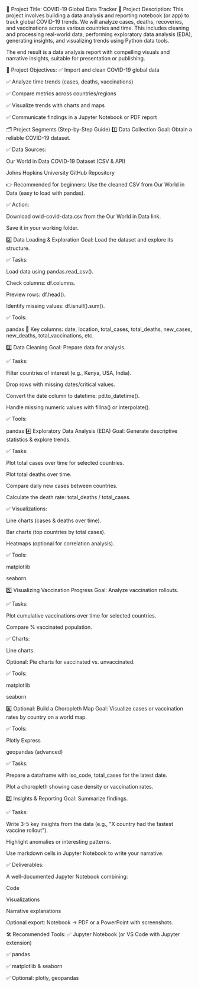 📝 Project Title: COVID-19 Global Data Tracker
📌 Project Description:
This project involves building a data analysis and reporting notebook (or app) to track global COVID-19 trends. We will analyze cases, deaths, recoveries, and vaccinations across various countries and time. This includes cleaning and processing real-world data, performing exploratory data analysis (EDA), generating insights, and visualizing trends using Python data tools.

The end result is a data analysis report with compelling visuals and narrative insights, suitable for presentation or publishing.

🚩 Project Objectives:
✅ Import and clean COVID-19 global data

✅ Analyze time trends (cases, deaths, vaccinations)

✅ Compare metrics across countries/regions

✅ Visualize trends with charts and maps

✅ Communicate findings in a Jupyter Notebook or PDF report

🗂️ Project Segments (Step-by-Step Guide)
1️⃣ Data Collection
Goal: Obtain a reliable COVID-19 dataset.

✅ Data Sources:

Our World in Data COVID-19 Dataset (CSV & API)

Johns Hopkins University GitHub Repository

👉 Recommended for beginners: Use the cleaned CSV from Our World in Data (easy to load with pandas).

✅ Action:

Download owid-covid-data.csv from the Our World in Data link.

Save it in your working folder.

2️⃣ Data Loading & Exploration
Goal: Load the dataset and explore its structure.

✅ Tasks:

Load data using pandas.read_csv().

Check columns: df.columns.

Preview rows: df.head().

Identify missing values: df.isnull().sum().

✅ Tools:

pandas
📌 Key columns: date, location, total_cases, total_deaths, new_cases, new_deaths, total_vaccinations, etc.

3️⃣ Data Cleaning
Goal: Prepare data for analysis.

✅ Tasks:

Filter countries of interest (e.g., Kenya, USA, India).

Drop rows with missing dates/critical values.

Convert the date column to datetime: pd.to_datetime().

Handle missing numeric values with fillna() or interpolate().

✅ Tools:

pandas
4️⃣ Exploratory Data Analysis (EDA)
Goal: Generate descriptive statistics & explore trends.

✅ Tasks:

Plot total cases over time for selected countries.

Plot total deaths over time.

Compare daily new cases between countries.

Calculate the death rate: total_deaths / total_cases.

✅ Visualizations:

Line charts (cases & deaths over time).

Bar charts (top countries by total cases).

Heatmaps (optional for correlation analysis).

✅ Tools:

matplotlib

seaborn

5️⃣ Visualizing Vaccination Progress
Goal: Analyze vaccination rollouts.

✅ Tasks:

Plot cumulative vaccinations over time for selected countries.

Compare % vaccinated population.

✅ Charts:

Line charts.

Optional: Pie charts for vaccinated vs. unvaccinated.

✅ Tools:

matplotlib

seaborn

6️⃣ Optional: Build a Choropleth Map
Goal: Visualize cases or vaccination rates by country on a world map.

✅ Tools:

Plotly Express

geopandas (advanced)

✅ Tasks:

Prepare a dataframe with iso_code, total_cases for the latest date.

Plot a choropleth showing case density or vaccination rates.

7️⃣ Insights & Reporting
Goal: Summarize findings.

✅ Tasks:

Write 3-5 key insights from the data (e.g., "X country had the fastest vaccine rollout").

Highlight anomalies or interesting patterns.

Use markdown cells in Jupyter Notebook to write your narrative.

✅ Deliverables:

A well-documented Jupyter Notebook combining:

Code

Visualizations

Narrative explanations

Optional export: Notebook → PDF or a PowerPoint with screenshots.

🛠️ Recommended Tools:
✅ Jupyter Notebook (or VS Code with Jupyter extension)

✅ pandas

✅ matplotlib & seaborn

✅ Optional: plotly, geopandas
